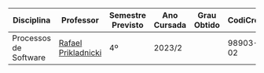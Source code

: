 | Disciplina | Professor | Semestre Previsto | Ano Cursada | Grau Obtido | CodiCred | Carga Horária |
| --- | --- | --- | --- | --- | --- | --- |
| Processos de Software | [Rafael Prikladnicki](https://www.pucrs.br/pesquisadores/rafael-prikladnicki/) | 4º | 2023/2 | | 98903-02 | 30 |
